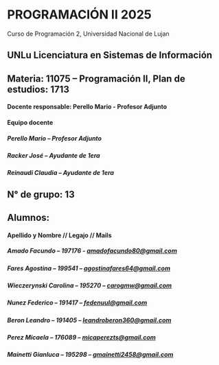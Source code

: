 # PROGRAMACIÓN II 2025
Curso de Programación 2, Universidad Nacional de Lujan
## UNLu Licenciatura en Sistemas de Información
## Materia: 11075 – Programación II, Plan de estudios: 1713
#### Docente responsable: Perello Mario - Profesor Adjunto
#### Equipo docente
##### Perello Mario – Profesor Adjunto
##### Racker José – Ayudante de 1era
##### Reinaudi Claudia – Ayudante de 1era
## N° de grupo: 13
## Alumnos:

#### Apellido y Nombre   //   Legajo   //   Mails
##### Amado Facundo – 197176 - amadofacundo80@gmail.com 
##### Fares Agostina – 199541 – agostinafares64@gmail.com
##### Wieczerynski Carolina – 195270 – carogmw@gmail.com
##### Nunez Federico – 191417 – fedenuul@gmail.com
##### Beron Leandro – 191405 – leandroberon360@gmail.com
##### Perez Micaela – 176089 – micaperezts@gmail.com
##### Mainetti Gianluca – 195298 – gmainetti2458@gmail.com
